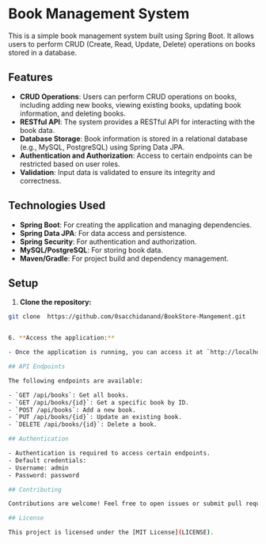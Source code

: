 # Book Management System

This is a simple book management system built using Spring Boot. It allows users to perform CRUD (Create, Read, Update, Delete) operations on books stored in a database.

## Features

- **CRUD Operations**: Users can perform CRUD operations on books, including adding new books, viewing existing books, updating book information, and deleting books.
- **RESTful API**: The system provides a RESTful API for interacting with the book data.
- **Database Storage**: Book information is stored in a relational database (e.g., MySQL, PostgreSQL) using Spring Data JPA.
- **Authentication and Authorization**: Access to certain endpoints can be restricted based on user roles.
- **Validation**: Input data is validated to ensure its integrity and correctness.

## Technologies Used

- **Spring Boot**: For creating the application and managing dependencies.
- **Spring Data JPA**: For data access and persistence.
- **Spring Security**: For authentication and authorization.
- **MySQL/PostgreSQL**: For storing book data.
- **Maven/Gradle**: For project build and dependency management.

## Setup

1. **Clone the repository:**

```bash
git clone  https://github.com/0sacchidanand/BookStore-Mangement.git


6. **Access the application:**

- Once the application is running, you can access it at `http://localhost:8080`.

## API Endpoints

The following endpoints are available:

- `GET /api/books`: Get all books.
- `GET /api/books/{id}`: Get a specific book by ID.
- `POST /api/books`: Add a new book.
- `PUT /api/books/{id}`: Update an existing book.
- `DELETE /api/books/{id}`: Delete a book.

## Authentication

- Authentication is required to access certain endpoints.
- Default credentials:
- Username: admin
- Password: password

## Contributing

Contributions are welcome! Feel free to open issues or submit pull requests.

## License

This project is licensed under the [MIT License](LICENSE).
